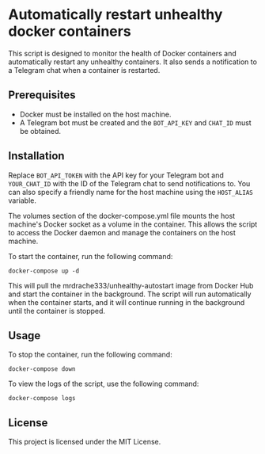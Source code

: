 # Automatically restart unhealthy docker containers

This script is designed to monitor the health of Docker containers and automatically restart any unhealthy containers.
It also sends a notification to a Telegram chat when a container is restarted.

## Prerequisites

- Docker must be installed on the host machine.
- A Telegram bot must be created and the `BOT_API_KEY` and `CHAT_ID` must be obtained.

## Installation

Replace `BOT_API_TOKEN` with the API key for your Telegram bot and `YOUR_CHAT_ID` with the ID of the Telegram chat to
send notifications to. You can also specify a friendly name for the host machine using the `HOST_ALIAS` variable.

The volumes section of the docker-compose.yml file mounts the host machine's Docker socket as a volume in the container.
This allows the script to access the Docker daemon and manage the containers on the host machine.

To start the container, run the following command:

```
docker-compose up -d
```

This will pull the mrdrache333/unhealthy-autostart image from Docker Hub and start the container in the background. The
script will run automatically when the container starts, and it will continue running in the background until the
container is stopped.

## Usage

To stop the container, run the following command:

```
docker-compose down
```

To view the logs of the script, use the following command:

```
docker-compose logs
```

## License

This project is licensed under the MIT License.